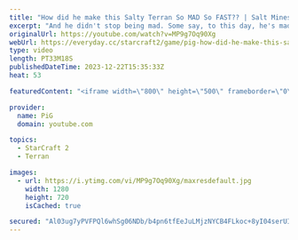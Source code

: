```yaml
---
title: "How did he make this Salty Terran So MAD So FAST?? | Salt Mines #50 - StarCraft 2"
excerpt: "And he didn't stop being mad. Some say, to this day, he's mad.  Send in your funniest, saltiest replays to RateMyStarCraft@gmail.com with “Salt Mines” in the title + in the body of the email add your IGN & Rank & Why you think your opponent got salty.   Binge the Salt Mines playlist: https://youtube.com/playlist?list=PLFUDU8AOevUePkIO6d3vLr0SSVKeZBdsZ"
originalUrl: https://youtube.com/watch?v=MP9g7Oq90Xg
webUrl: https://everyday.cc/starcraft2/game/pig-how-did-he-make-this-salty-terran-so-mad-so-fast-salt-mines-50-starcraft-2/
type: video
length: PT33M18S
publishedDateTime: 2023-12-22T15:35:33Z
heat: 53

featuredContent: "<iframe width=\"800\" height=\"500\" frameborder=\"0\" src=\"https://www.youtube.com/embed/MP9g7Oq90Xg\" allow=\"accelerometer; autoplay; encrypted-media; gyroscope; picture-in-picture\" allowfullscreen></iframe>"

provider:
  name: PiG
  domain: youtube.com

topics:
  - StarCraft 2
  - Terran

images:
  - url: https://i.ytimg.com/vi/MP9g7Oq90Xg/maxresdefault.jpg
    width: 1280
    height: 720
    isCached: true

secured: "Al03ug7yPVFPQl6whSg06NDb/b4pn6tfEeJuLMjzNYCB4FLkoc+8yI04serUIva+JtbihStSjJzI0ZgcpeS7/3v3khBvxbpdjaplKUgjGCxMKxScLQYIks4yzXQI4UaVWXkVZXifCqhCWPbupDyaFl6/X09ehguz8ybIQCNpd3J56KFhHNjoQ9Pp2FO72SYud8y2fVmddkfFbZ+q7dGubJU4KihXF3w6YRTlJtcpRY9siE79vf5wL97llFaHQsfy/g5pHdcG19XjeRqTyLuONb7scOBYTYOxCQ8IKgYpTGGSJL+ywBt612Y+nelyVQPfUUtq9mgRIFKe6SKcSa4ZLnbS3GUzMbF9LIdd52b8ONJNmc80g5a8ermO6cGN4e18koxoVut+2xffXXZFYiWLILdrCax5dECN0SmYVMrGfHU=;ZJujoy6VlJyRjSAnVHYLfA=="
---
```


